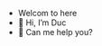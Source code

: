 - Welcom to here
- 👋 Hi, I’m Duc
- 👀 Can me help you?
<!---
nguyendinhduc1102/nguyendinhduc1102 is a ✨ special ✨ repository because its `README.md` (this file) appears on your GitHub profile.
You can click the Preview link to take a look at your changes.
--->
